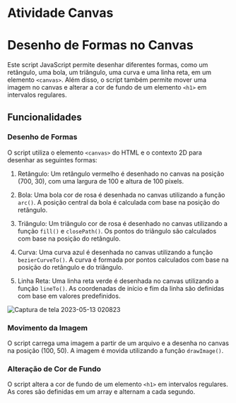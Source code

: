 
# Atividade Canvas


# Desenho de Formas no Canvas

Este script JavaScript permite desenhar diferentes formas, como um retângulo, uma bola, um triângulo, uma curva e uma linha reta, em um elemento `<canvas>`. Além disso, o script também permite mover uma imagem no canvas e alterar a cor de fundo de um elemento `<h1>` em intervalos regulares.

## Funcionalidades

### Desenho de Formas

O script utiliza o elemento `<canvas>` do HTML e o contexto 2D para desenhar as seguintes formas:

1. Retângulo: Um retângulo vermelho é desenhado no canvas na posição (700, 30), com uma largura de 100 e altura de 100 pixels.

2. Bola: Uma bola cor de rosa é desenhada no canvas utilizando a função `arc()`. A posição central da bola é calculada com base na posição do retângulo.

3. Triângulo: Um triângulo cor de rosa é desenhado no canvas utilizando a função `fill()` e `closePath()`. Os pontos do triângulo são calculados com base na posição do retângulo.

4. Curva: Uma curva azul é desenhada no canvas utilizando a função `bezierCurveTo()`. A curva é formada por pontos calculados com base na posição do retângulo e do triângulo.

5. Linha Reta: Uma linha reta verde é desenhada no canvas utilizando a função `lineTo()`. As coordenadas de início e fim da linha são definidas com base em valores predefinidos.

![Captura de tela 2023-05-13 020823](https://github.com/KalCastro/Atividade-Canvas/assets/127865406/0ae71a62-2460-492b-8a81-1bf17d303e1c)

### Movimento da Imagem

O script carrega uma imagem a partir de um arquivo e a desenha no canvas na posição (100, 50). A imagem é movida utilizando a função `drawImage()`.

### Alteração de Cor de Fundo

O script altera a cor de fundo de um elemento `<h1>` em intervalos regulares. As cores são definidas em um array e alternam a cada segundo.

 

